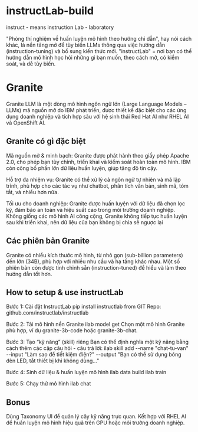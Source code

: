 # instructLab-build
instruct - means instruction 
Lab - laboratory

"Phòng thí nghiệm về huấn luyện mô hình theo hướng chỉ dẫn", hay nói cách khác, là nền tảng mở để tùy biến LLMs thông qua việc hướng dẫn (instruction-tuning) và bổ sung kiến thức mới.
"instructLab" = nơi bạn có thể hướng dẫn mô hình học hỏi những gì bạn muốn, theo cách mở, có kiểm soát, và dễ tùy biến.


# Granite
Granite LLM là một dòng mô hình ngôn ngữ lớn (Large Language Models – LLMs) mã nguồn mở do IBM phát triển, được thiết kế đặc biệt cho các ứng dụng doanh nghiệp và tích hợp sâu với hệ sinh thái Red Hat AI như RHEL AI và OpenShift AI.

## Granite có gì đặc biệt
Mã nguồn mở & minh bạch: Granite được phát hành theo giấy phép Apache 2.0, cho phép bạn tùy chỉnh, triển khai và kiểm soát hoàn toàn mô hình. IBM còn công bố phần lớn dữ liệu huấn luyện, giúp tăng độ tin cậy.

Hỗ trợ đa nhiệm vụ: Granite có thể xử lý cả ngôn ngữ tự nhiên và mã lập trình, phù hợp cho các tác vụ như chatbot, phân tích văn bản, sinh mã, tóm tắt, và nhiều hơn nữa.

Tối ưu cho doanh nghiệp: Granite được huấn luyện với dữ liệu đã chọn lọc kỹ, đảm bảo an toàn và hiệu suất cao trong môi trường doanh nghiệp. Không giống các mô hình AI công cộng, Granite không tiếp tục huấn luyện sau khi triển khai, nên dữ liệu của bạn không bị chia sẻ ngược lại

## Các phiên bản Granite
Granite có nhiều kích thước mô hình, từ nhỏ gọn (sub-billion parameters) đến lớn (34B), phù hợp với nhiều nhu cầu và hạ tầng khác nhau. Một số phiên bản còn được tinh chỉnh sẵn (instruction-tuned) để hiểu và làm theo hướng dẫn tốt hơn.


## How to setup & use instructLab
Bước 1: Cài đặt InstructLab
pip install instructlab
from GIT Repo: github.com/instructlab/instructlab

Bước 2: Tải mô hình nền Granite
ilab model get
Chọn một mô hình Granite phù hợp, ví dụ granite-3b-code hoặc granite-3b-chat.


Bước 3: Tạo “kỹ năng” (skill) riêng
Bạn có thể định nghĩa một kỹ năng bằng cách thêm các cặp câu hỏi - câu trả lời:
ilab skill add --name "chat-tu-van" --input "Làm sao để tiết kiệm điện?" --output "Bạn có thể sử dụng bóng đèn LED, tắt thiết bị khi không dùng..."

Bước 4: Sinh dữ liệu & huấn luyện mô hình
ilab data build
ilab train

Bước 5: Chạy thử mô hình
ilab chat

## Bonus
Dùng Taxonomy UI để quản lý cây kỹ năng trực quan.
Kết hợp với RHEL AI để huấn luyện mô hình hiệu quả trên GPU hoặc môi trường doanh nghiệp.




